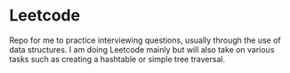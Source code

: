 # Leetcode
Repo for me to practice interviewing questions, usually through the use of data structures. I am doing Leetcode mainly but will 
also take on various tasks such as creating a hashtable or simple tree traversal.
